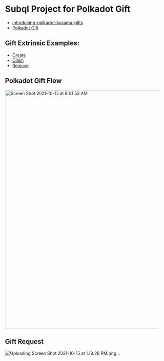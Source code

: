 # Subql Project for Polkadot Gift

- [introducing-polkadot-kusama-gifts](https://polkadot.network/blog/introducing-polkadot-kusama-gifts/)
- [Polkadot Gift](https://gifts.polkadot.network/#/generate)

## Gift Extrinsic Examples:

- [Create](https://polkadot.subscan.io/extrinsic/0x0a6b9b396195632ae40cc7550bac567193b8cdd45e1b90f26041da044bf367e6?event=7258632-6)
- [Claim](https://polkadot.subscan.io/extrinsic/0xbd9c647436c0426d8acb11af3c84efdc420fdb4d25f916dc105e4e75660a2ba4)
- [Remove](https://polkadot.subscan.io/extrinsic/0x347ef11dfc013d53618bdfe75896602ba53ab706ea9c5caf2352b8ce545f18a7)


## Polkadot Gift Flow

<img width="780" alt="Screen Shot 2021-10-15 at 8 01 53 AM" src="https://user-images.githubusercontent.com/8177474/137379690-b9c90456-98be-4863-817a-8e9c0f7d280c.png">


## Gift Request

![Uploading Screen Shot 2021-10-15 at 1.18.28 PM.png…]()
